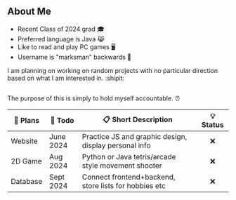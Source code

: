 ## About Me

- Recent Class of 2024 grad :mortar_board:
- Preferred language is Java :joy_cat:
- Like to read and play PC games :desktop_computer:
- Username is "marksman" backwards :bow_and_arrow:

I am planning on working on random projects with no particular direction based on what I am interested in. :shipit:

##

The purpose of this is simply to hold myself accountable. :alarm_clock:

| :memo: Plans | :date: Todo | :clipboard: Short Description                         | :bulb: Status |
| -------------| ----------- | ----------------------------------------------------- | :-----------: |
| Website      | June 2024   | Practice JS and graphic design, display personal info | :x:           |
| 2D Game      | Aug 2024    | Python or Java tetris/arcade style movement shooter   | :x:           |
| Database     | Sept 2024   | Connect frontend+backend, store lists for hobbies etc | :x:           |

